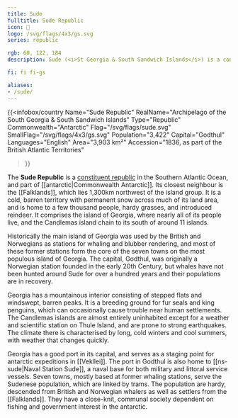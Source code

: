 ```yaml
---
title: Sude
fulltitle: Sude Republic
icon: 🎣
logo: /svg/flags/4x3/gs.svg
series: republic

rgb: 60, 122, 184
description: Sude (<i>St Georgia & South Sandwich Islands</i>) is a constituent republic of Vekllei located in the South Atlantic Ocean.

fi: fi fi-gs

aliases:
- /sude/
---
```

{{<infobox/country
	 Name="Sude Republic"
	 RealName="Archipelago of the South Georgia & South Sandwich Islands"
	 Type="Republic"
	 Commonwealth="Antarctic"
	 Flag="/svg/flags/sude.svg"
	 SmallFlag="/svg/flags/4x3/gs.svg"
	 Population="3,422"
	 Capital="Godthul"
	 Languages="English"
	 Area="3,903 km²"
	 Accession="1836, as part of the British Atlantic Territories"
 >}}

The <span class="fi fi-gs"></span> **Sude Republic** is a [constituent republic](/republics/) in the Southern Atlantic Ocean, and part of [[antarctic|Commonwealth Antarctic]]. Its closest neighbour is the [[Falklands]], which lies 1,300km northwest of the island group. It is a cold, barren territory with permanent snow across much of its land area, and is home to a few thousand people, hardy grasses, and introduced reindeer. It comprises the island of Georgia, where nearly all of its people live, and the Candlemas island chain to its south of around 11 islands.

Historically the main island of Georgia was used by the British and Norwegians as stations for whaling and blubber rendering, and most of these former stations form the core of the seven towns on the most populous island of Georgia. The capital, Godthul, was originally a Norwegian station founded in the early 20th Century, but whales have not been hunted around Sude for over a hundred years and their populations are in recovery.

Georgia has a mountainous interior consisting of stepped flats and windswept, barren peaks. It is a breeding ground for fur seals and king penguins, which can occasionally cause trouble near human settlements. The Candlemas islands are almost entirely uninhabited except for a weather and scientific station on Thule Island, and are prone to strong earthquakes. The climate there is characterised by long, cold winters and cool summers, with weather that changes quickly.

Georgia has a good port in its capital, and serves as a staging point for antarctic expeditions in [[Vekllei]]. The port in Godthul is also home to [[ns-sude|Naval Station Sude]], a naval base for both military and littoral service vessels. Seven towns, mostly based at former whaling stations, serve the Sudenese population, which are linked by trams. The population are hardy, descended from British and Norwegian whalers as well as settlers from the [[Falklands]]. They have a close-knit, communal society dependent on fishing and government interest in the antarctic.